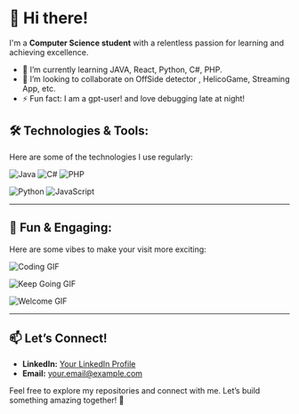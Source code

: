 # 👋 Hi there!

I'm a **Computer Science student** with a relentless passion for learning and achieving excellence.  

- 🌱 I’m currently learning JAVA, React, Python, C#, PHP.  
- 👯 I’m looking to collaborate on OffSide detector , HelicoGame, Streaming App, etc.  
- ⚡ Fun fact: I am a gpt-user! and love debugging late at night!  


## 🛠️ Technologies & Tools:
Here are some of the technologies I use regularly:

![Java](https://img.shields.io/badge/Java-007396?style=for-the-badge&logo=java&logoColor=white)
![C#](https://img.shields.io/badge/C%23-239120?style=for-the-badge&logo=c-sharp&logoColor=white)
![PHP](https://img.shields.io/badge/PHP-777BB4?style=for-the-badge&logo=php&logoColor=white)

![Python](https://img.shields.io/badge/Python-3776AB?style=for-the-badge&logo=python&logoColor=white)
![JavaScript](https://img.shields.io/badge/JavaScript-F7DF1E?style=for-the-badge&logo=javascript&logoColor=black)

---

## 🎉 Fun & Engaging:
Here are some vibes to make your visit more exciting:

![Coding GIF](https://media.giphy.com/media/qgQUggAC3Pfv687qPC/giphy.gif)

![Keep Going GIF](https://media.giphy.com/media/3oKIPa2TdahY8dENHy/giphy.gif)

![Welcome GIF](https://media.giphy.com/media/hvRJCLFzcasrR4ia7z/giphy.gif)

---

## 📫 Let’s Connect!
- **LinkedIn:** [Your LinkedIn Profile](https://www.linkedin.com)
- **Email:** [your.email@example.com](mailto:your.email@example.com)

Feel free to explore my repositories and connect with me. Let’s build something amazing together! 🚀

